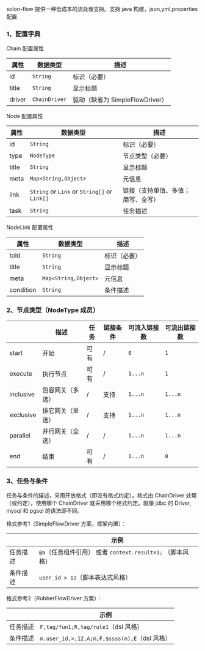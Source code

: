 
solon-flow 提供一种低成本的流处理支持。支持 java 构建，json,yml,properties 配置

### 1、配置字典

Chain 配置属性

| 属性          | 数据类型         | 描述                       |
|-------------|--------------|--------------------------|
| id          | `String`          | 标识（必要）                       |
| title       | `String`       | 显示标题                     |
| driver      | `ChainDriver`  | 驱动（缺省为 SimpleFlowDriver） |



Node 配置属性

| 属性       | 数据类型                                          | 描述                |
|----------|-----------------------------------------------|-------------------|
| id       | `String`                                      | 标识（必要）            |
| type     | `NodeType`                                    | 节点类型（必要）          |
| title    | `String`                                      | 显示标题              |
| meta     | `Map<String,Object>`                          | 元信息               |
| link     | `String` or `Link` or `String[]`  or `Link[]` | 链接（支持单值、多值；简写、全写） |
| task     | `String`                                      | 任务描述              |

NodeLink 配置属性


| 属性        | 数据类型                 | 描述     |
|-----------|----------------------|--------|
| toId      | `String`                  | 标识（必要） |
| title     | `String`               | 显示标题   |
| meta      | `Map<String,Object>` | 元信息    |
| condition | `String`               | 条件描述   |

### 2、节点类型（NodeType 成员）

|             | 描述       | 任务 | 链接条件 | 可流入链接数  | 可流出链接数   |
|-------------|----------|----|------|---------|---------|
| start       | 开始       | 可有 | /    | `0`     | `1`     | 
| execute     | 执行节点     | 可有 | /    | `1...n` | `1`     | 
| inclusive   | 包容网关（多选） | /  | 支持   | `1...n` | `1...n` | 
| exclusive   | 排它网关（单选） | /  | 支持   | `1...n` | `1...n` | 
| parallel    | 并行网关（全选） | /  | /    | `1...n` | `1...n` | 
| end         | 结束       | 可有 | /    | `1...n` | `0`     | 

### 3、任务与条件

任务与条件的描述，采用开放格式（即没有格式约定）。格式由 ChainDriver 处理（或约定），使用哪个 ChainDriver 就采用哪个格式约定。就像 jdbc 的 Driver, mysql 和 pgsql 的语法即不同。

格式参考1（SimpleFlowDriver 方案，框架内置）：

|        | 示例                                         | 
|--------|--------------------------------------------|
| 任务描述   | `@a`（任务组件引用） 或者 `context.result=1;` （脚本风格） | 
| 条件描述   | `user_id > 12`（脚本表达式风格）                    | 


格式参考2（RubberFlowDriver 方案）：

|            | 示例                                        |
|------------|-------------------------------------------|
| 任务描述       | `F,tag/fun1;R,tag/rule1`（dsl 风格）          |
| 条件描述       | `m.user_id,>,12,A;m,F,$ssss(m),E`（dsl 风格） | 

